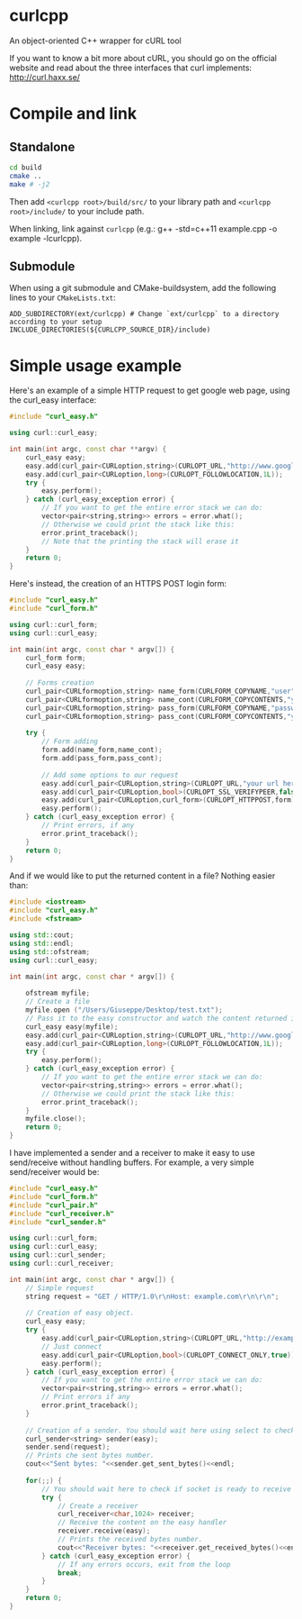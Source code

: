 curlcpp
=======

An object-oriented C++ wrapper for cURL tool

If you want to know a bit more about cURL, you should go on the official website and read about the three interfaces that curl implements: http://curl.haxx.se/

Compile and link
================

Standalone
----------

```bash
cd build
cmake ..
make # -j2
```

Then add `<curlcpp root>/build/src/` to your library path and `<curlcpp root>/include/` to your include path.

When linking, link against `curlcpp` (e.g.: g++ -std=c++11 example.cpp -o example -lcurlcpp).

Submodule
---------

When using a git submodule and CMake-buildsystem, add the following lines to your `CMakeLists.txt`:

```
ADD_SUBDIRECTORY(ext/curlcpp) # Change `ext/curlcpp` to a directory according to your setup
INCLUDE_DIRECTORIES(${CURLCPP_SOURCE_DIR}/include)
```

Simple usage example
====================

Here's an example of a simple HTTP request to get google web page, using the curl_easy interface:

`````c++
#include "curl_easy.h"

using curl::curl_easy;

int main(int argc, const char **argv) {
    curl_easy easy;
    easy.add(curl_pair<CURLoption,string>(CURLOPT_URL,"http://www.google.it") );
    easy.add(curl_pair<CURLoption,long>(CURLOPT_FOLLOWLOCATION,1L));
    try {
        easy.perform();
    } catch (curl_easy_exception error) {
        // If you want to get the entire error stack we can do:
        vector<pair<string,string>> errors = error.what();
        // Otherwise we could print the stack like this:
        error.print_traceback();
        // Note that the printing the stack will erase it
    }
    return 0;
}
`````

Here's instead, the creation of an HTTPS POST login form:

`````c++
#include "curl_easy.h"
#include "curl_form.h"

using curl::curl_form;
using curl::curl_easy;

int main(int argc, const char * argv[]) {
    curl_form form;
    curl_easy easy;
    
    // Forms creation
    curl_pair<CURLformoption,string> name_form(CURLFORM_COPYNAME,"user");
    curl_pair<CURLformoption,string> name_cont(CURLFORM_COPYCONTENTS,"you username here");
    curl_pair<CURLformoption,string> pass_form(CURLFORM_COPYNAME,"passw");
    curl_pair<CURLformoption,string> pass_cont(CURLFORM_COPYCONTENTS,"your password here");
    
    try {
    	// Form adding
        form.add(name_form,name_cont);
        form.add(pass_form,pass_cont);
        
        // Add some options to our request
        easy.add(curl_pair<CURLoption,string>(CURLOPT_URL,"your url here"));
        easy.add(curl_pair<CURLoption,bool>(CURLOPT_SSL_VERIFYPEER,false));
        easy.add(curl_pair<CURLoption,curl_form>(CURLOPT_HTTPPOST,form));
        easy.perform();
    } catch (curl_easy_exception error) {
    	// Print errors, if any
        error.print_traceback();
    }
    return 0;
}
`````

And if we would like to put the returned content in a file? Nothing easier than:

`````c++
#include <iostream>
#include "curl_easy.h"
#include <fstream>

using std::cout;
using std::endl;
using std::ofstream;
using curl::curl_easy;

int main(int argc, const char * argv[]) {
    
    ofstream myfile;
    // Create a file
    myfile.open ("/Users/Giuseppe/Desktop/test.txt");
    // Pass it to the easy constructor and watch the content returned in that file!
    curl_easy easy(myfile);
    easy.add(curl_pair<CURLoption,string>(CURLOPT_URL,"http://www.google.it") );
    easy.add(curl_pair<CURLoption,long>(CURLOPT_FOLLOWLOCATION,1L));
    try {
        easy.perform();
    } catch (curl_easy_exception error) {
        // If you want to get the entire error stack we can do:
        vector<pair<string,string>> errors = error.what();
        // Otherwise we could print the stack like this:
        error.print_traceback();
    }
    myfile.close();
    return 0;
}
`````

I have implemented a sender and a receiver to make it easy to use send/receive without handling
buffers. For example, a very simple send/receiver would be:

`````c++
#include "curl_easy.h"
#include "curl_form.h"
#include "curl_pair.h"
#include "curl_receiver.h"
#include "curl_sender.h"

using curl::curl_form;
using curl::curl_easy;
using curl::curl_sender;
using curl::curl_receiver;

int main(int argc, const char * argv[]) {
    // Simple request
    string request = "GET / HTTP/1.0\r\nHost: example.com\r\n\r\n";
    
    // Creation of easy object.
    curl_easy easy;
    try {
        easy.add(curl_pair<CURLoption,string>(CURLOPT_URL,"http://example.com"));
        // Just connect
        easy.add(curl_pair<CURLoption,bool>(CURLOPT_CONNECT_ONLY,true));
        easy.perform();
    } catch (curl_easy_exception error) {
        // If you want to get the entire error stack we can do:
        vector<pair<string,string>> errors = error.what();
        // Print errors if any
        error.print_traceback();
    }
    
    // Creation of a sender. You should wait here using select to check if socket is ready to send.
    curl_sender<string> sender(easy);
    sender.send(request);
    // Prints che sent bytes number.
    cout<<"Sent bytes: "<<sender.get_sent_bytes()<<endl;
    
    for(;;) {
        // You should wait here to check if socket is ready to receive
        try {
            // Create a receiver
            curl_receiver<char,1024> receiver;
            // Receive the content on the easy handler
            receiver.receive(easy);
            // Prints the received bytes number.
            cout<<"Receiver bytes: "<<receiver.get_received_bytes()<<endl;
        } catch (curl_easy_exception error) {
            // If any errors occurs, exit from the loop
            break;
        }
    }
    return 0;
}
`````
